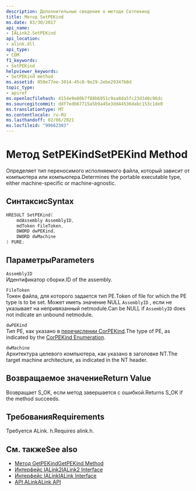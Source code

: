 ```yaml
---
description: Дополнительные сведения о методе Сетпекинд
title: Метод SetPEKind
ms.date: 03/30/2017
api_name:
- IALink2.SetPEKind
api_location:
- alink.dll
api_type:
- COM
f1_keywords:
- SetPEKind
helpviewer_keywords:
- SetPEKind method
ms.assetid: 050e77ee-3014-45c0-9e29-2ebe29347b0d
topic_type:
- apiref
ms.openlocfilehash: 4154e9e80b7f88b6951c9aa8da5fc23d340c96dc
ms.sourcegitcommit: ddf7edb67715a5b9a45e3dd44536dabc153c1de0
ms.translationtype: MT
ms.contentlocale: ru-RU
ms.lasthandoff: 02/06/2021
ms.locfileid: "99662303"
---
```

# <a name="setpekind-method"></a><span data-ttu-id="476cf-103">Метод SetPEKind</span><span class="sxs-lookup"><span data-stu-id="476cf-103">SetPEKind Method</span></span>

<span data-ttu-id="476cf-104">Определяет тип переносимого исполняемого файла, который зависит от компьютера или компьютера.</span><span class="sxs-lookup"><span data-stu-id="476cf-104">Determines the portable executable type, either machine-specific or machine-agnostic.</span></span>  
  
## <a name="syntax"></a><span data-ttu-id="476cf-105">Синтаксис</span><span class="sxs-lookup"><span data-stu-id="476cf-105">Syntax</span></span>  
  
```cpp  
HRESULT SetPEKind(  
    mdAssembly AssemblyID,  
    mdToken FileToken,  
    DWORD dwPEKind,  
    DWORD dwMachine  
) PURE;
```  
  
## <a name="parameters"></a><span data-ttu-id="476cf-106">Параметры</span><span class="sxs-lookup"><span data-stu-id="476cf-106">Parameters</span></span>  

 `AssemblyID`  
 <span data-ttu-id="476cf-107">Идентификатор сборки.</span><span class="sxs-lookup"><span data-stu-id="476cf-107">ID of the assembly.</span></span>  
  
 `FileToken`  
 <span data-ttu-id="476cf-108">Токен файла, для которого задается тип PE.</span><span class="sxs-lookup"><span data-stu-id="476cf-108">Token of file for which the PE type is to be set.</span></span> <span data-ttu-id="476cf-109">Может иметь значение NULL `AssemblyID` , если не указывает на непривязанный netmodule.</span><span class="sxs-lookup"><span data-stu-id="476cf-109">Can be NULL if `AssemblyID` does not indicate an unbound netmodule.</span></span>  
  
 `dwPEKind`  
 <span data-ttu-id="476cf-110">Тип PE, как указано в [перечислении CorPEKind](../metadata/corpekind-enumeration.md).</span><span class="sxs-lookup"><span data-stu-id="476cf-110">The type of PE, as indicated by the [CorPEKind Enumeration](../metadata/corpekind-enumeration.md).</span></span>  
  
 `dwMachine`  
 <span data-ttu-id="476cf-111">Архитектура целевого компьютера, как указано в заголовке NT.</span><span class="sxs-lookup"><span data-stu-id="476cf-111">The target machine architecture, as indicated in the NT header.</span></span>  
  
## <a name="return-value"></a><span data-ttu-id="476cf-112">Возвращаемое значение</span><span class="sxs-lookup"><span data-stu-id="476cf-112">Return Value</span></span>  

 <span data-ttu-id="476cf-113">Возвращает S_OK, если метод завершается с ошибкой.</span><span class="sxs-lookup"><span data-stu-id="476cf-113">Returns S_OK if the method succeeds.</span></span>  
  
## <a name="requirements"></a><span data-ttu-id="476cf-114">Требования</span><span class="sxs-lookup"><span data-stu-id="476cf-114">Requirements</span></span>  

 <span data-ttu-id="476cf-115">Требуется ALink. h.</span><span class="sxs-lookup"><span data-stu-id="476cf-115">Requires alink.h.</span></span>  
  
## <a name="see-also"></a><span data-ttu-id="476cf-116">См. также</span><span class="sxs-lookup"><span data-stu-id="476cf-116">See also</span></span>

- [<span data-ttu-id="476cf-117">Метод GetPEKind</span><span class="sxs-lookup"><span data-stu-id="476cf-117">GetPEKind Method</span></span>](../metadata/imetadataimport2-getpekind-method.md)
- [<span data-ttu-id="476cf-118">Интерфейс IALink2</span><span class="sxs-lookup"><span data-stu-id="476cf-118">IALink2 Interface</span></span>](ialink2-interface.md)
- [<span data-ttu-id="476cf-119">Интерфейс IALink</span><span class="sxs-lookup"><span data-stu-id="476cf-119">IALink Interface</span></span>](ialink-interface.md)
- [<span data-ttu-id="476cf-120">API ALink</span><span class="sxs-lookup"><span data-stu-id="476cf-120">ALink API</span></span>](index.md)
